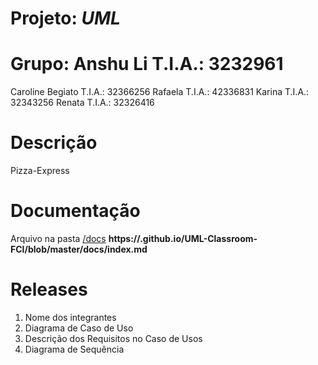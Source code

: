 # Projeto: *UML*

# Grupo:  Anshu Li                   T.I.A.: 3232961
Caroline Begiato      T.I.A.: 32366256
 Rafaela                    T.I.A.: 42336831
Karina                      T.I.A.: 32343256
       Renata                     T.I.A.: 32326416


# Descrição

Pizza-Express

# Documentação

Arquivo na pasta [/docs](/docs) **https://<usuario>.github.io/UML-Classroom-FCI/blob/master/docs/index.md**

# Releases

1. Nome dos integrantes
2. Diagrama de Caso de Uso
3. Descrição dos Requisitos no Caso de Usos
4. Diagrama de Sequência
